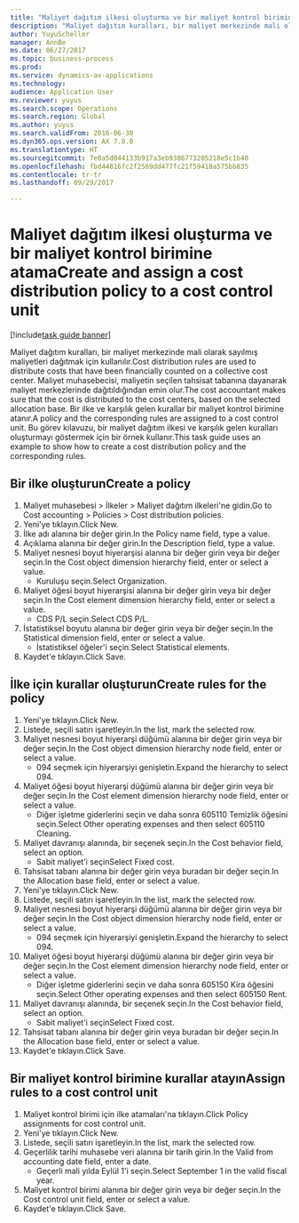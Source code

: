 ```yaml
--- 
title: "Maliyet dağıtım ilkesi oluşturma ve bir maliyet kontrol birimine atama"
description: "Maliyet dağıtım kuralları, bir maliyet merkezinde mali olarak sayılmış maliyetleri dağıtmak için kullanılır."
author: YuyuScheller
manager: AnnBe
ms.date: 06/27/2017
ms.topic: business-process
ms.prod: 
ms.service: dynamics-ax-applications
ms.technology: 
audience: Application User
ms.reviewer: yuyus
ms.search.scope: Operations
ms.search.region: Global
ms.author: yuyus
ms.search.validFrom: 2016-06-30
ms.dyn365.ops.version: AX 7.0.0
ms.translationtype: HT
ms.sourcegitcommit: 7e0a5d044133b917a3eb9386773205218e5c1b40
ms.openlocfilehash: fbd44816fc2f2569dd477fc21f59418a575bb835
ms.contentlocale: tr-tr
ms.lasthandoff: 09/29/2017

---
```

# <a name="create-and-assign-a-cost-distribution-policy-to-a-cost-control-unit"></a><span data-ttu-id="da357-103">Maliyet dağıtım ilkesi oluşturma ve bir maliyet kontrol birimine atama</span><span class="sxs-lookup"><span data-stu-id="da357-103">Create and assign a cost distribution policy to a cost control unit</span></span>

[!include[task guide banner](../../includes/task-guide-banner.md)]

<span data-ttu-id="da357-104">Maliyet dağıtım kuralları, bir maliyet merkezinde mali olarak sayılmış maliyetleri dağıtmak için kullanılır.</span><span class="sxs-lookup"><span data-stu-id="da357-104">Cost distribution rules are used to distribute costs that have been financially counted on a collective cost center.</span></span> <span data-ttu-id="da357-105">Maliyet muhasebecisi, maliyetin seçilen tahsisat tabanına dayanarak maliyet merkezlerinde dağıtıldığından emin olur.</span><span class="sxs-lookup"><span data-stu-id="da357-105">The cost accountant makes sure that the cost is distributed to the cost centers, based on the selected allocation base.</span></span> <span data-ttu-id="da357-106">Bir ilke ve karşılık gelen kurallar bir maliyet kontrol birimine atanır.</span><span class="sxs-lookup"><span data-stu-id="da357-106">A policy and the corresponding rules are assigned to a cost control unit.</span></span> <span data-ttu-id="da357-107">Bu görev kılavuzu, bir maliyet dağıtım ilkesi ve karşılık gelen kuralları oluşturmayı göstermek için bir örnek kullanır.</span><span class="sxs-lookup"><span data-stu-id="da357-107">This task guide uses an example to show how to create a cost distribution policy and the corresponding rules.</span></span>


## <a name="create-a-policy"></a><span data-ttu-id="da357-108">Bir ilke oluşturun</span><span class="sxs-lookup"><span data-stu-id="da357-108">Create a policy</span></span>
1. <span data-ttu-id="da357-109">Maliyet muhasebesi > İlkeler > Maliyet dağıtım ilkeleri'ne gidin.</span><span class="sxs-lookup"><span data-stu-id="da357-109">Go to Cost accounting > Policies > Cost distribution policies.</span></span>
2. <span data-ttu-id="da357-110">Yeni'ye tıklayın.</span><span class="sxs-lookup"><span data-stu-id="da357-110">Click New.</span></span>
3. <span data-ttu-id="da357-111">İlke adı alanına bir değer girin.</span><span class="sxs-lookup"><span data-stu-id="da357-111">In the Policy name field, type a value.</span></span>
4. <span data-ttu-id="da357-112">Açıklama alanına bir değer girin.</span><span class="sxs-lookup"><span data-stu-id="da357-112">In the Description field, type a value.</span></span>
5. <span data-ttu-id="da357-113">Maliyet nesnesi boyut hiyerarşisi alanına bir değer girin veya bir değer seçin.</span><span class="sxs-lookup"><span data-stu-id="da357-113">In the Cost object dimension hierarchy field, enter or select a value.</span></span>
    * <span data-ttu-id="da357-114">Kuruluşu seçin.</span><span class="sxs-lookup"><span data-stu-id="da357-114">Select Organization.</span></span>  
6. <span data-ttu-id="da357-115">Maliyet öğesi boyut hiyerarşisi alanına bir değer girin veya bir değer seçin.</span><span class="sxs-lookup"><span data-stu-id="da357-115">In the Cost element dimension hierarchy field, enter or select a value.</span></span>
    * <span data-ttu-id="da357-116">CDS P/L seçin.</span><span class="sxs-lookup"><span data-stu-id="da357-116">Select CDS P/L.</span></span>  
7. <span data-ttu-id="da357-117">İstatistiksel boyutu alanına bir değer girin veya bir değer seçin.</span><span class="sxs-lookup"><span data-stu-id="da357-117">In the Statistical dimension field, enter or select a value.</span></span>
    * <span data-ttu-id="da357-118">İstatistiksel öğeler'i seçin.</span><span class="sxs-lookup"><span data-stu-id="da357-118">Select Statistical elements.</span></span>  
8. <span data-ttu-id="da357-119">Kaydet'e tıklayın.</span><span class="sxs-lookup"><span data-stu-id="da357-119">Click Save.</span></span>

## <a name="create-rules-for-the-policy"></a><span data-ttu-id="da357-120">İlke için kurallar oluşturun</span><span class="sxs-lookup"><span data-stu-id="da357-120">Create rules for the policy</span></span>
1. <span data-ttu-id="da357-121">Yeni'ye tıklayın.</span><span class="sxs-lookup"><span data-stu-id="da357-121">Click New.</span></span>
2. <span data-ttu-id="da357-122">Listede, seçili satırı işaretleyin.</span><span class="sxs-lookup"><span data-stu-id="da357-122">In the list, mark the selected row.</span></span>
3. <span data-ttu-id="da357-123">Maliyet nesnesi boyut hiyerarşi düğümü alanına bir değer girin veya bir değer seçin.</span><span class="sxs-lookup"><span data-stu-id="da357-123">In the Cost object dimension hierarchy node field, enter or select a value.</span></span>
    * <span data-ttu-id="da357-124">094 seçmek için hiyerarşiyi genişletin.</span><span class="sxs-lookup"><span data-stu-id="da357-124">Expand the hierarchy to select 094.</span></span>  
4. <span data-ttu-id="da357-125">Maliyet öğesi boyut hiyerarşi düğümü alanına bir değer girin veya bir değer seçin.</span><span class="sxs-lookup"><span data-stu-id="da357-125">In the Cost element dimension hierarchy node field, enter or select a value.</span></span>
    * <span data-ttu-id="da357-126">Diğer işletme giderlerini seçin ve daha sonra 605110 Temizlik öğesini seçin.</span><span class="sxs-lookup"><span data-stu-id="da357-126">Select Other operating expenses and then select 605110 Cleaning.</span></span>  
5. <span data-ttu-id="da357-127">Maliyet davranışı alanında, bir seçenek seçin.</span><span class="sxs-lookup"><span data-stu-id="da357-127">In the Cost behavior field, select an option.</span></span>
    * <span data-ttu-id="da357-128">Sabit maliyet'i seçin</span><span class="sxs-lookup"><span data-stu-id="da357-128">Select Fixed cost.</span></span>  
6. <span data-ttu-id="da357-129">Tahsisat tabanı alanına bir değer girin veya buradan bir değer seçin.</span><span class="sxs-lookup"><span data-stu-id="da357-129">In the Allocation base field, enter or select a value.</span></span>
7. <span data-ttu-id="da357-130">Yeni'ye tıklayın.</span><span class="sxs-lookup"><span data-stu-id="da357-130">Click New.</span></span>
8. <span data-ttu-id="da357-131">Listede, seçili satırı işaretleyin.</span><span class="sxs-lookup"><span data-stu-id="da357-131">In the list, mark the selected row.</span></span>
9. <span data-ttu-id="da357-132">Maliyet nesnesi boyut hiyerarşi düğümü alanına bir değer girin veya bir değer seçin.</span><span class="sxs-lookup"><span data-stu-id="da357-132">In the Cost object dimension hierarchy node field, enter or select a value.</span></span>
    * <span data-ttu-id="da357-133">094 seçmek için hiyerarşiyi genişletin.</span><span class="sxs-lookup"><span data-stu-id="da357-133">Expand the hierarchy to select 094.</span></span>  
10. <span data-ttu-id="da357-134">Maliyet öğesi boyut hiyerarşi düğümü alanına bir değer girin veya bir değer seçin.</span><span class="sxs-lookup"><span data-stu-id="da357-134">In the Cost element dimension hierarchy node field, enter or select a value.</span></span>
    * <span data-ttu-id="da357-135">Diğer işletme giderlerini seçin ve daha sonra 605150 Kira öğesini seçin.</span><span class="sxs-lookup"><span data-stu-id="da357-135">Select Other operating expenses and then select 605150 Rent.</span></span>  
11. <span data-ttu-id="da357-136">Maliyet davranışı alanında, bir seçenek seçin.</span><span class="sxs-lookup"><span data-stu-id="da357-136">In the Cost behavior field, select an option.</span></span>
    * <span data-ttu-id="da357-137">Sabit maliyet'i seçin</span><span class="sxs-lookup"><span data-stu-id="da357-137">Select Fixed cost.</span></span>  
12. <span data-ttu-id="da357-138">Tahsisat tabanı alanına bir değer girin veya buradan bir değer seçin.</span><span class="sxs-lookup"><span data-stu-id="da357-138">In the Allocation base field, enter or select a value.</span></span>
13. <span data-ttu-id="da357-139">Kaydet'e tıklayın.</span><span class="sxs-lookup"><span data-stu-id="da357-139">Click Save.</span></span>

## <a name="assign-rules-to-a-cost-control-unit"></a><span data-ttu-id="da357-140">Bir maliyet kontrol birimine kurallar atayın</span><span class="sxs-lookup"><span data-stu-id="da357-140">Assign rules to a cost control unit</span></span>
1. <span data-ttu-id="da357-141">Maliyet kontrol birimi için ilke atamaları'na tıklayın.</span><span class="sxs-lookup"><span data-stu-id="da357-141">Click Policy assignments for cost control unit.</span></span>
2. <span data-ttu-id="da357-142">Yeni'ye tıklayın.</span><span class="sxs-lookup"><span data-stu-id="da357-142">Click New.</span></span>
3. <span data-ttu-id="da357-143">Listede, seçili satırı işaretleyin.</span><span class="sxs-lookup"><span data-stu-id="da357-143">In the list, mark the selected row.</span></span>
4. <span data-ttu-id="da357-144">Geçerlilik tarihi muhasebe veri alanına bir tarih girin.</span><span class="sxs-lookup"><span data-stu-id="da357-144">In the Valid from accounting date field, enter a date.</span></span>
    * <span data-ttu-id="da357-145">Geçerli mali yılda Eylül 1'i seçin.</span><span class="sxs-lookup"><span data-stu-id="da357-145">Select September 1 in the valid fiscal year.</span></span>  
5. <span data-ttu-id="da357-146">Maliyet kontrol birimi alanına bir değer girin veya bir değer seçin.</span><span class="sxs-lookup"><span data-stu-id="da357-146">In the Cost control unit field, enter or select a value.</span></span>
6. <span data-ttu-id="da357-147">Kaydet'e tıklayın.</span><span class="sxs-lookup"><span data-stu-id="da357-147">Click Save.</span></span>


